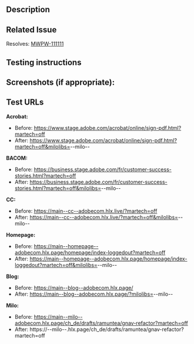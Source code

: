 ## Description


## Related Issue
Resolves: [MWPW-111111](https://jira.corp.adobe.com/browse/MWPW-111111)

## Testing instructions


## Screenshots (if appropriate):


## Test URLs
**Acrobat:**
- Before: https://www.stage.adobe.com/acrobat/online/sign-pdf.html?martech=off
- After: https://www.stage.adobe.com/acrobat/online/sign-pdf.html?martech=off&milolibs=<branch>--milo--<owner>

**BACOM:**
- Before: https://business.stage.adobe.com/fr/customer-success-stories.html?martech=off
- After: https://business.stage.adobe.com/fr/customer-success-stories.html?martech=off&milolibs=<branch>--milo--<owner>

**CC:**
- Before: https://main--cc--adobecom.hlx.live/?martech=off
- After: https://main--cc--adobecom.hlx.live/?martech=off&milolibs=<branch>--milo--<owner>

**Homepage:**
- Before: https://main--homepage--adobecom.hlx.page/homepage/index-loggedout?martech=off
- After: https://main--homepage--adobecom.hlx.page/homepage/index-loggedout?martech=off&milolibs=<branch>--milo--<owner>

**Blog:**
- Before: https://main--blog--adobecom.hlx.page/
- After: https://main--blog--adobecom.hlx.page/?milolibs=<branch>--milo--<owner>

**Milo:**
- Before: https://main--milo--adobecom.hlx.page/ch_de/drafts/ramuntea/gnav-refactor?martech=off
- After: https://<branch>--milo--<owner>.hlx.page/ch_de/drafts/ramuntea/gnav-refactor?martech=off
